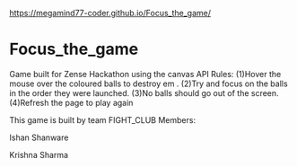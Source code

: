 
https://megamind77-coder.github.io/Focus_the_game/


# Focus_the_game
Game built for Zense Hackathon using the canvas API 
Rules:
(1)Hover the mouse over the coloured balls to destroy em .
(2)Try and focus on the balls in the order they were launched.
(3)No balls should go out of the screen.
(4)Refresh the page to play again 

This game is built by team FIGHT_CLUB 
Members:

Ishan Shanware 


Krishna Sharma 
